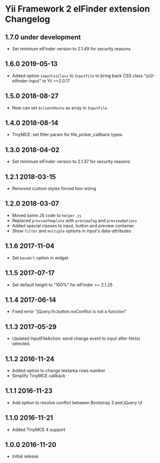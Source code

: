 # Yii Framework 2 elFinder extension Changelog

## 1.7.0 under development

- Set minimum elFinder version to 2.1.49 for security reasons


## 1.6.0 2019-05-13

- Added option `inputCssClass` to `InputFile` to bring back CSS class "yii2-elfinder-input" in Yii >=2.0.17


## 1.5.0 2018-08-27

- Now can set `$clientRoute` as array in `InputFile`


## 1.4.0 2018-08-14

- TinyMCE: set filter param for file_picker_callback types


## 1.3.0 2018-04-02

- Set minimum elFinder version to 2.1.37 for security reasons


## 1.2.1 2018-03-15

- Removed custom styles forced box-sizing


## 1.2.0 2018-03-07

- Moved some JS code to `helper.js`
- Replaced `previewTemplate` with `previewTag` and `previewOptions`
- Added special classes to input, button and preview container
- Show `filter` and `multiple` options in input's data-attributes


## 1.1.6 2017-11-04

- Set `baseUrl` option in widget


## 1.1.5 2017-07-17

- Set default height to "100%" for elFinder >= 2.1.25


## 1.1.4 2017-06-14

- Fixed error "jQuery.fn.button.noConflict is not a function"


## 1.1.3 2017-05-29

- Updated InputFileAction: send change event to input after file(s) selected.


## 1.1.2 2016-11-24

- Added option to change textarea rows number
- Simplify TinyMCE callback


## 1.1.1 2016-11-23

- Add option to resolve conflict between Bootstrap 3 and jQuery UI


## 1.1.0 2016-11-21

- Added TinyMCE 4 support


## 1.0.0 2016-11-20

- Initial release
